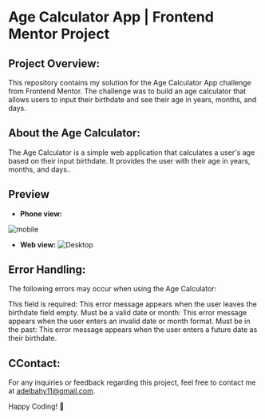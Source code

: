 # Age Calculator App | Frontend Mentor Project

## Project Overview:
This repository contains my solution for the Age Calculator App challenge from Frontend Mentor. The challenge was to build an age calculator that allows users to input their birthdate and see their age in years, months, and days.

## About the Age Calculator:
The Age Calculator is a simple web application that calculates a user's age based on their input birthdate. It provides the user with their age in years, months, and days..

## Preview
* **Phone view:**

![mobile](https://github.com/bahy-adell/ZIGZAG-CS-Front-End-24/assets/110983744/5d6284ba-046e-4c99-9f56-85294102f7a7)

* **Web view:**
![Desktop]((https://github.com/bahy-adell/ZIGZAG-CS-Front-End-24/assets/110983744/6c71ec25-b520-4c86-850a-94fe736ce497))




## Error Handling:
The following errors may occur when using the Age Calculator:

This field is required: This error message appears when the user leaves the birthdate field empty.
Must be a valid date or month: This error message appears when the user enters an invalid date or month format.
Must be in the past: This error message appears when the user enters a future date as their birthdate.

## CContact:
For any inquiries or feedback regarding this project, feel free to contact me at adelbahy11@gmail.com.


Happy Coding! 🚀
